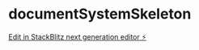# documentSystemSkeleton

[Edit in StackBlitz next generation editor ⚡️](https://stackblitz.com/~/github.com/lee38667/documentSystemSkeleton)